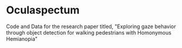 # Oculaspectum
Code and Data for the research paper titled, "Exploring gaze behavior through object detection for walking pedestrians with Homonymous Hemianopia"
